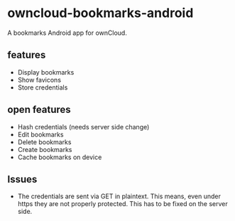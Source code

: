 # owncloud-bookmarks-android
A bookmarks Android app for ownCloud.

## features
- Display bookmarks
- Show favicons
- Store credentials

## open features
- Hash credentials (needs server side change)
- Edit bookmarks
- Delete bookmarks
- Create bookmarks
- Cache bookmarks on device

## Issues
- The credentials are sent via GET in plaintext.
  This means, even under https they are not properly protected.
  This has to be fixed on the server side.
